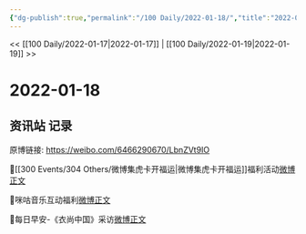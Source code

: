 ```yaml
---
{"dg-publish":true,"permalink":"/100 Daily/2022-01-18/","title":"2022-01-18","created":"2022-12-22T16:32:09.000+08:00","updated":"2023-01-09T17:24:41.999+08:00"}
---
```



<< [[100 Daily/2022-01-17\|2022-01-17]] | [[100 Daily/2022-01-19\|2022-01-19]] >>

# 2022-01-18

## 资讯站 记录

原博链接: https://weibo.com/6466290670/LbnZVt9IO

🌟[[300 Events/304 Others/微博集虎卡开福运\|微博集虎卡开福运]]福利活动[微博正文](https://weibo.com/detail/4727060721566608)

🌟咪咕音乐互动福利[微博正文](https://weibo.com/detail/4726935487516870)

🌟每日早安-《衣尚中国》采访[微博正文](https://weibo.com/detail/4726908854206794)
